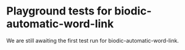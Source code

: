 # Playground tests for biodic-automatic-word-link
We are still awaiting the first test run for biodic-automatic-word-link.
